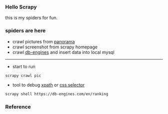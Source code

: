 ### Hello Scrapy 
 this is my spiders for fun.
### spiders are here
- crawl pictures from [panorama](http://panorama.cn/tupian)
- crawl screenshot from scrapy homepage
- crawl [db-engines](https://db-engines.com/en/ranking) and insert data into local mysql 



----
* start to run 
```sh
scrapy crawl pic
```
* tool to debug [xpath]() or [css selector]() 
```sh
scrapy shell https://db-engines.com/en/ranking
```

### Reference
